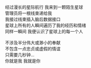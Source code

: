 经过漫长的星际航行 我来到一颗陌生星球<br />
管理员将一根线束递给我<br />
我接过线束插入脑后数据接口<br />
星球上所有的人瞬间遍历了我的经历和情绪<br />
同样一瞬间 我便认识了星球上的每一个人<br /><br />
不涉及半分伟大或渺小的奉献<br />
不包含一点忠贞或虚假的情谊<br />
只需要几秒钟...<br />
你就是我 我就是你
